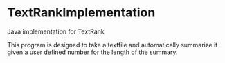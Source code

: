 # TextRankImplementation
Java implementation for TextRank

This program is designed to take a textfile and automatically summarize it given a user defined number for the length of the summary.
